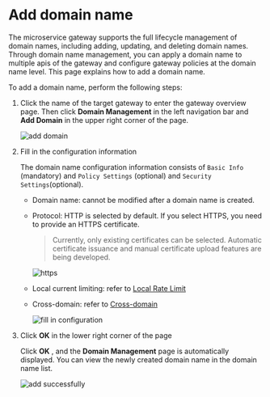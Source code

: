 # Add domain name

The microservice gateway supports the full lifecycle management of domain names, including adding, updating, and deleting domain names. Through domain name management, you can apply a domain name to multiple apis of the gateway and configure gateway policies at the domain name level. This page explains how to add a domain name.

To add a domain name, perform the following steps:

1. Click the name of the target gateway to enter the gateway overview page. Then click __Domain Management__ in the left navigation bar and __Add Domain__ in the upper right corner of the page.

    ![add domain](https://docs.daocloud.io/daocloud-docs-images/docs/en/docs/skoala/gateway/domain/images/add-domain-1.png)

2. Fill in the configuration information

    The domain name configuration information consists of `Basic Info` (mandatory) and `Policy Settings` (optional) and `Security Settings`(optional).

    - Domain name: cannot be modified after a domain name is created.
    - Protocol: HTTP is selected by default. If you select HTTPS, you need to provide an HTTPS certificate.

        > Currently, only existing certificates can be selected. Automatic certificate issuance and manual certificate upload features are being developed.

        ![https](https://docs.daocloud.io/daocloud-docs-images/docs/en/docs/skoala/gateway/domain/images/add-domain-https.png)

    - Local current limiting: refer to [Local Rate Limit](../api/api-policy.md#_6)
    - Cross-domain: refer to [Cross-domain](domain-policy.md#_2)

        ![fill in configuration](https://docs.daocloud.io/daocloud-docs-images/docs/en/docs/skoala/gateway/domain/images/add-domain-2.png)


3. Click __OK__ in the lower right corner of the page

    Click __OK__ , and the __Domain Management__ page is automatically displayed. You can view the newly created domain name in the domain name list.

    ![add successfully](https://docs.daocloud.io/daocloud-docs-images/docs/en/docs/skoala/gateway/domain/images/domain-bingo.png)

